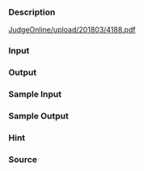 
### Description
[JudgeOnline/upload/201803/4188.pdf](/JudgeOnline/upload/201803/4188.pdf) 
### Input

### Output

### Sample Input

### Sample Output

### Hint

### Source
